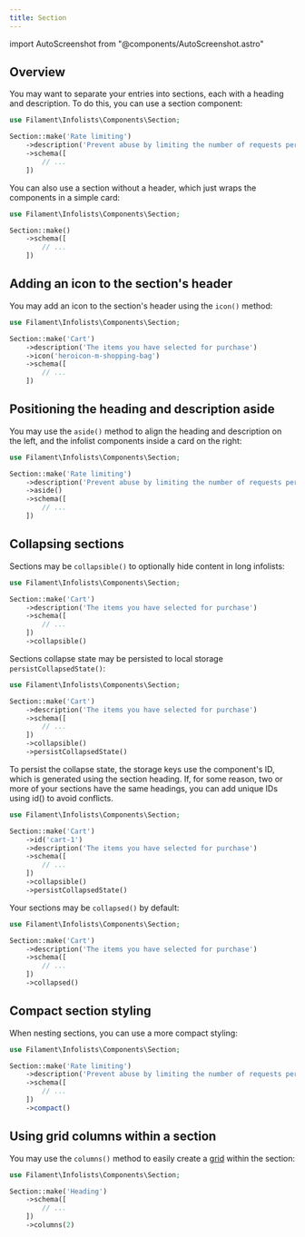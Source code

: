 ```yaml
---
title: Section
---
```

import AutoScreenshot from "@components/AutoScreenshot.astro"

## Overview

You may want to separate your entries into sections, each with a heading and description. To do this, you can use a section component:

```php
use Filament\Infolists\Components\Section;

Section::make('Rate limiting')
    ->description('Prevent abuse by limiting the number of requests per period')
    ->schema([
        // ...
    ])
```

<AutoScreenshot name="infolists/layout/section/simple" alt="Section" version="3.x" />

You can also use a section without a header, which just wraps the components in a simple card:

```php
use Filament\Infolists\Components\Section;

Section::make()
    ->schema([
        // ...
    ])
```

<AutoScreenshot name="infolists/layout/section/without-header" alt="Section without header" version="3.x" />

## Adding an icon to the section's header

You may add an icon to the section's header using the `icon()` method:

```php
use Filament\Infolists\Components\Section;

Section::make('Cart')
    ->description('The items you have selected for purchase')
    ->icon('heroicon-m-shopping-bag')
    ->schema([
        // ...
    ])
```

<AutoScreenshot name="infolists/layout/section/icons" alt="Section with icon" version="3.x" />

## Positioning the heading and description aside

You may use the `aside()` method to align the heading and description on the left, and the infolist components inside a card on the right:

```php
use Filament\Infolists\Components\Section;

Section::make('Rate limiting')
    ->description('Prevent abuse by limiting the number of requests per period')
    ->aside()
    ->schema([
        // ...
    ])
```

<AutoScreenshot name="infolists/layout/section/aside" alt="Section with heading and description aside" version="3.x" />

## Collapsing sections

Sections may be `collapsible()` to optionally hide content in long infolists:

```php
use Filament\Infolists\Components\Section;

Section::make('Cart')
    ->description('The items you have selected for purchase')
    ->schema([
        // ...
    ])
    ->collapsible()
```

Sections collapse state may be persisted to local storage `persistCollapsedState()`:

```php
use Filament\Infolists\Components\Section;

Section::make('Cart')
    ->description('The items you have selected for purchase')
    ->schema([
        // ...
    ])
    ->collapsible()
    ->persistCollapsedState()
```

To persist the collapse state, the storage keys use the component's ID, which is generated using the section heading. If, for some reason, two or more of your sections have the same headings, you can add unique IDs using id() to avoid conflicts.

```php
use Filament\Infolists\Components\Section;

Section::make('Cart')
    ->id('cart-1')
    ->description('The items you have selected for purchase')
    ->schema([
        // ...
    ])
    ->collapsible()
    ->persistCollapsedState()
```

Your sections may be `collapsed()` by default:

```php
use Filament\Infolists\Components\Section;

Section::make('Cart')
    ->description('The items you have selected for purchase')
    ->schema([
        // ...
    ])
    ->collapsed()
```

<AutoScreenshot name="infolists/layout/section/collapsed" alt="Collapsed section" version="3.x" />

## Compact section styling

When nesting sections, you can use a more compact styling:

```php
use Filament\Infolists\Components\Section;

Section::make('Rate limiting')
    ->description('Prevent abuse by limiting the number of requests per period')
    ->schema([
        // ...
    ])
    ->compact()
```

<AutoScreenshot name="infolists/layout/section/compact" alt="Compact section" version="3.x" />

## Using grid columns within a section

You may use the `columns()` method to easily create a [grid](grid) within the section:

```php
use Filament\Infolists\Components\Section;

Section::make('Heading')
    ->schema([
        // ...
    ])
    ->columns(2)
```
